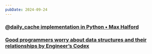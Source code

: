```yaml
---
pubDate: 2024-09-24
---
```


### [@daily_cache implementation in Python • Max Halford](https://maxhalford.github.io/blog/python-daily-cache/?ref=blef.fr)
  

### [Good programmers worry about data structures and their relationships by Engineer’s Codex](https://read.engineerscodex.com/p/good-programmers-worry-about-data)
  
